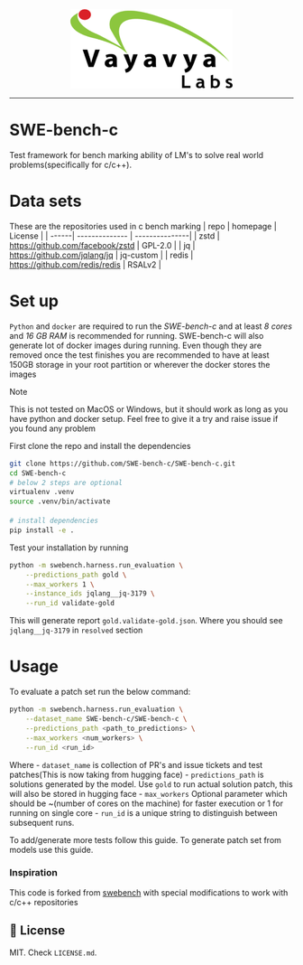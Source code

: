 <p align="center">
  <a href="https://swebench.com">
    <img src="assets/figures/vayavya-logo.svg" style="height: 10em" alt="vayavya-logo" />
  </a>
</p>



---

# SWE-bench-c

Test framework for bench marking ability of LM's to solve real world problems(specifically for c/c++).

# Data sets

These are the repositories used in c bench marking
| repo | homepage | License |
| ------| -------------- | ---------------|
| zstd | https://github.com/facebook/zstd | GPL-2.0 |
| jq   | https://github.com/jqlang/jq | jq-custom |
| redis | https://github.com/redis/redis | RSALv2 |


# Set up

`Python` and `docker` are required to run the *SWE-bench-c* and at least *8 cores* and *16 GB RAM* is recommended for running.
SWE-bench-c will also generate lot of docker images during running. Even though they are removed once the test finishes
you are recommended to have at least 150GB storage in your root partition or wherever the docker stores the images

> [!NOTE]
> This is not tested on MacOS or Windows, but it should work as long as you have python and docker setup.
> Feel free to give it a try and raise issue if you found any problem

First clone the repo and install the dependencies
```bash
git clone https://github.com/SWE-bench-c/SWE-bench-c.git
cd SWE-bench-c
# below 2 steps are optional
virtualenv .venv
source .venv/bin/activate

# install dependencies
pip install -e .
```

Test your installation by running
```bash
python -m swebench.harness.run_evaluation \
    --predictions_path gold \
    --max_workers 1 \
    --instance_ids jqlang__jq-3179 \
    --run_id validate-gold
```

This will generate report `gold.validate-gold.json`. Where you should see `jqlang__jq-3179` in `resolved` section

# Usage

To evaluate a patch set run the below command:

```bash
python -m swebench.harness.run_evaluation \
    --dataset_name SWE-bench-c/SWE-bench-c \
    --predictions_path <path_to_predictions> \
    --max_workers <num_workers> \
    --run_id <run_id>
```
Where
    - `dataset_name` is collection of PR's and issue tickets and test patches(This is now taking from hugging face)
    - `predictions_path` is solutions generated by the model. Use `gold` to run actual solution patch, this will also be stored in hugging face
    - `max_workers` Optional parameter which should be ~(number of cores on the machine) for faster execution or 1 for running on single core
    - `run_id` is a unique string to distinguish between subsequent runs.

To add/generate more tests follow this guide.
To generate patch set from models use this guide.

### Inspiration

This code is forked from [swebench](https://github.com/SWE-bench/SWE-bench) with special modifications to work with c/c++ repositories

## 🪪 License
MIT. Check `LICENSE.md`.
